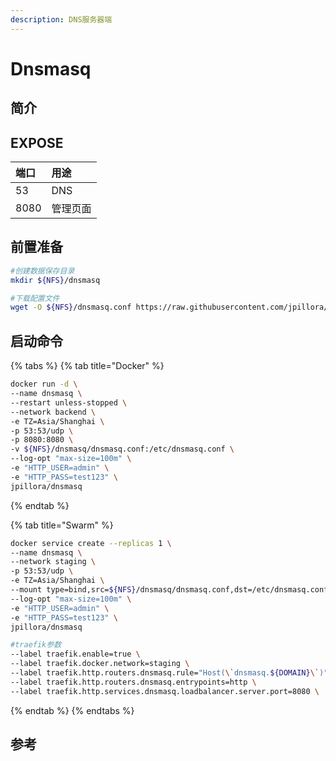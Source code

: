 ```yaml
---
description: DNS服务器端
---
```


# Dnsmasq

## 简介



## EXPOSE

| 端口 | 用途 |
| :--- | :--- |
| 53 | DNS |
| 8080 | 管理页面 |



## 前置准备

```bash
#创建数据保存目录
mkdir ${NFS}/dnsmasq

#下载配置文件
wget -O ${NFS}/dnsmasq.conf https://raw.githubusercontent.com/jpillora/docker-dnsmasq/master/dnsmasq.conf
```

## 启动命令

{% tabs %}
{% tab title="Docker" %}
```bash
docker run -d \
--name dnsmasq \
--restart unless-stopped \
--network backend \
-e TZ=Asia/Shanghai \
-p 53:53/udp \
-p 8080:8080 \
-v ${NFS}/dnsmasq/dnsmasq.conf:/etc/dnsmasq.conf \
--log-opt "max-size=100m" \
-e "HTTP_USER=admin" \
-e "HTTP_PASS=test123" \
jpillora/dnsmasq
```
{% endtab %}

{% tab title="Swarm" %}
```bash
docker service create --replicas 1 \
--name dnsmasq \
--network staging \
-p 53:53/udp \
-e TZ=Asia/Shanghai \
--mount type=bind,src=${NFS}/dnsmasq/dnsmasq.conf,dst=/etc/dnsmasq.conf \
--log-opt "max-size=100m" \
-e "HTTP_USER=admin" \
-e "HTTP_PASS=test123" \
jpillora/dnsmasq

#traefik参数
--label traefik.enable=true \
--label traefik.docker.network=staging \
--label traefik.http.routers.dnsmasq.rule="Host(\`dnsmasq.${DOMAIN}\`)" \
--label traefik.http.routers.dnsmasq.entrypoints=http \
--label traefik.http.services.dnsmasq.loadbalancer.server.port=8080 \
```
{% endtab %}
{% endtabs %}



## 参考

